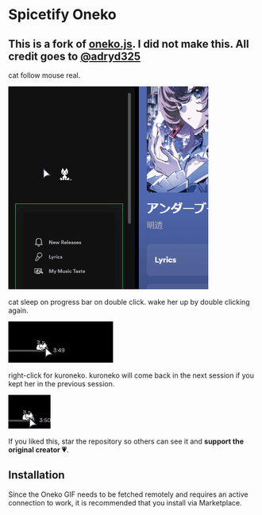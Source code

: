 # Spicetify Oneko

## This is a fork of [oneko.js](https://github.com/adryd325/oneko.js). I did not make this. All credit goes to [@adryd325](https://github.com/adryd325)

cat follow mouse real.

![demo](/assets/preview/preview.gif)

cat sleep on progress bar on double click. wake her up by double clicking again.

![demo](/assets/preview/double-click.gif)

right-click for kuroneko. kuroneko will come back in the next session if you kept her in the previous session.

![demo](/assets/preview/kuroneko.gif)

If you liked this, star the repository so others can see it and **support the original creator 💗**.

## Installation

Since the Oneko GIF needs to be fetched remotely and requires an active connection to work, it is recommended that you install via Marketplace.
